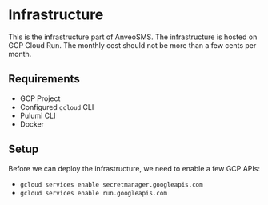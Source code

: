 # Infrastructure

This is the infrastructure part of AnveoSMS. The infrastructure is hosted on GCP Cloud Run. 
The monthly cost should not be more than a few cents per month.

## Requirements
- GCP Project
- Configured `gcloud` CLI
- Pulumi CLI
- Docker

## Setup
Before we can deploy the infrastructure, we need to enable a few GCP APIs:
- `gcloud services enable secretmanager.googleapis.com`
- `gcloud services enable run.googleapis.com`
